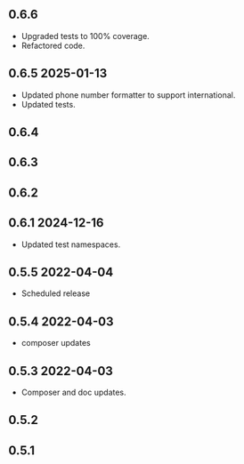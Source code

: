 ## 0.6.6
* Upgraded tests to 100% coverage.
* Refactored code.

## 0.6.5 2025-01-13
* Updated phone number formatter to support international.
* Updated tests.

## 0.6.4
## 0.6.3
## 0.6.2
## 0.6.1 2024-12-16
* Updated test namespaces.

## 0.5.5 2022-04-04
* Scheduled release
## 0.5.4 2022-04-03
* composer updates

## 0.5.3 2022-04-03
* Composer and doc updates.

## 0.5.2

## 0.5.1
